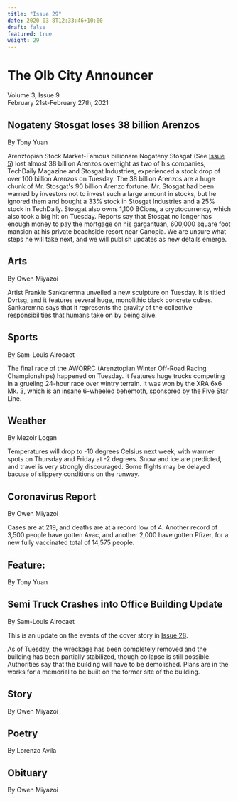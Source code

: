 ```yaml
---
title: "Issue 29"
date: 2020-03-8T12:33:46+10:00
draft: false
featured: true
weight: 29
---
```


# The Olb City Announcer
Volume 3, Issue 9    
February 21st-February 27th, 2021

## Nogateny Stosgat loses 38 billion Arenzos
By Tony Yuan

Arenztopian Stock Market-Famous billionare Nogateny Stosgat (See [Issue 5](arenztopia.com/news/issue-5)) lost almost 38 billion Arenzos overnight as two of his companies, TechDaily Magazine and Stosgat Industries, experienced a stock drop of over 100 billion Arenzos on Tuesday. The 38 billion Arenzos are a huge chunk of Mr. Stosgat's 90 billion Arenzo fortune. Mr. Stosgat had been warned by investors not to invest such a large amount in stocks, but he ignored them and bought a 33% stock in Stosgat Industries and a 25% stock in TechDaily. Stosgat also owns 1,100 BCions, a cryptocurrency, which also took a big hit on Tuesday. Reports say that Stosgat no longer has enough money to pay the mortgage on his gargantuan, 600,000 square foot mansion at his private beachside resort near Canopia. We are unsure what steps he will take next, and we will publish updates as new details emerge.

## Arts
By Owen Miyazoi

Artist Frankie Sankaremna unveiled a new sculpture on Tuesday. It is titled Dvrtsg, and it features several huge, monolithic black concrete cubes. Sankaremna says that it represents the gravity of the collective responsibilities that humans take on by being alive.

## Sports
By Sam-Louis Alrocaet

The final race of the AWORRC (Arenztopian Winter Off-Road Racing Championships) happened on Tuesday. It features huge trucks competing in a grueling 24-hour race over wintry terrain. It was won by the XRA 6x6 Mk. 3, which is an insane 6-wheeled behemoth, sponsored by the Five Star Line.

## Weather
By Mezoir Logan

Temperatures will drop to -10 degrees Celsius next week, with warmer spots on Thursday and Friday at -2 degrees. Snow and ice are predicted, and travel is very strongly discouraged. Some flights may be delayed bacuse of slippery conditions on the runway.

## Coronavirus Report
By Owen Miyazoi

Cases are at 219, and deaths are at a record low of 4. Another record of 3,500 people have gotten Avac, and another 2,000 have gotten Pfizer, for a new fully vaccinated total of 14,575 people.

## Feature: 
By Tony Yuan



## Semi Truck Crashes into Office Building Update
By Sam-Louis Alrocaet

This is an update on the events of the cover story in [Issue 28](https://www.arenztopia.com/news/issue-28/).

As of Tuesday, the wreckage has been completely removed and the building has been partially stabilized, though collapse is still possible. Authorities say that the building will have to be demolished. Plans are in the works for a memorial to be built on the former site of the building.

## Story
By Owen Miyazoi



## Poetry
By Lorenzo Avila



## Obituary
By Owen Miyazoi

